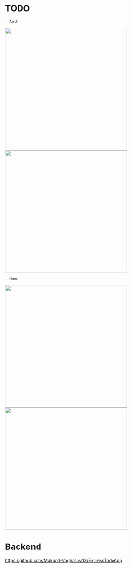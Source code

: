 # TODO 
    - Auth
<img src="https://github.com/Mukund-Vaghasiya13/TodoApp/assets/115715969/fa904fd9-f605-4763-b2f8-3d6443b2f165" width="400">
<img src="https://github.com/Mukund-Vaghasiya13/TodoApp/assets/115715969/3d3e0641-10c3-42a1-a295-25bc860df291" width="400">

    - Home

<img src="https://github.com/Mukund-Vaghasiya13/TodoApp/assets/115715969/a31888a7-6c2a-460b-984c-7b50946ae64c" width="400">
<img src="https://github.com/Mukund-Vaghasiya13/TodoApp/assets/115715969/2cab410e-d1cf-4d44-85c5-6d19f9f80aa4)https://github.com/Mukund-Vaghasiya13/TodoApp/assets/115715969/2cab410e-d1cf-4d44-85c5-6d19f9f80aa4" width="400">

# Backend

<a href="https://github.com/Mukund-Vaghasiya13/ExpressTodoApp">https://github.com/Mukund-Vaghasiya13/ExpressTodoApp</a>

